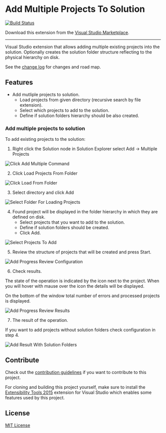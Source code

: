 # Add Multiple Projects To Solution 

[![Build Status](https://dev.azure.com/guudan/GithubBuildAndRelease/_apis/build/status/Build%20Vs.AddMultipleProjectsToSolution?branchName=master)](https://dev.azure.com/guudan/GithubBuildAndRelease/_build/latest?definitionId=3&branchName=master)

<!-- Update the VS Gallery link after you upload the VSIX-->

Download this extension from the [Visual Studio Marketplace](https://marketplace.visualstudio.com/items?itemName=MaciejGudanowicz.AddMultipleProjectsToSolution).
<!--
or get the [CI build](http://vsixgallery.com/extension/2ed01419-2b11-4128-a2ca-0adfa0fc7498/).
-->

---------------------------------------

Visual Studio extension that allows adding multiple existing projects into 
the solution. Optionally creates the solution folder structure reflecting 
to the physical hierarchy on disk.

See the [change log](CHANGELOG.md) for changes and road map.

## Features

- Add mutliple projects to solution.
	- Load projects from given directory (recursive search by file extension).
    - Select which projects to add to the solution.
    - Define if solution folders hierarchy should be also created.

### Add multiple projects to solution
To add existing projects to the solution:
1. Right click the Solution node in Solution Explorer select Add -> Multiple Projects

![Click Add Multiple Command](docs/img/ClickAddMultipleCommand.png)

2. Click Load Projects From Folder

![Click Load From Folder](docs/img/ClickLoadFromFolder.png)

3. Select directory and click Add

![Select Folder For Loading Projects](docs/img/SelectFolderForLoadingProjects.png)

4. Found project will be displayed in the folder hierarchy in which they are defined on disk.
	- Select projects that you want to add to the solution. 
    - Define if solution folders should be created.
    - Click Add.

![Select Projects To Add](docs/img/SelectProjectsToAdd.png)

5. Review the structure of projects that will be created and press Start.

![Add Progress Review Configuration](docs/img/AddProgressReviewConfiguration.png)

6. Check results. 

The state of the operation is indicated by the icon next to the project.
When you will hover with mause over the icon the details will be displayed.

On the bottom of the window total number of errors and processed projects is displayed.

![Add Progress Review Results](docs/img/AddProgressReviewResults.png)

7. The result of the operation.

If you want to add projects without solution folders check configuration in step 4.

![Add Result With Solution Folders](docs/img/AddResultWithSolutionFolders.png)

## Contribute
Check out the [contribution guidelines](CONTRIBUTING.md)
if you want to contribute to this project.

For cloning and building this project yourself, make sure
to install the
[Extensibility Tools 2015](https://visualstudiogallery.msdn.microsoft.com/ab39a092-1343-46e2-b0f1-6a3f91155aa6)
extension for Visual Studio which enables some features
used by this project.

## License
[MIT License](LICENSE)